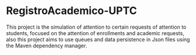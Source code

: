 # RegistroAcademico-UPTC
This project is the simulation of attention to certain requests of attention to students, focused on the attention of enrollments and academic requests, also this project aims to use queues and data persistence in Json files using the Maven dependency manager.
